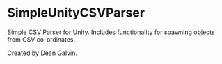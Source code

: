 # SimpleUnityCSVParser
Simple CSV Parser for Unity. Includes functionality for spawning objects from CSV co-ordinates.

Created by Dean Galvin.
